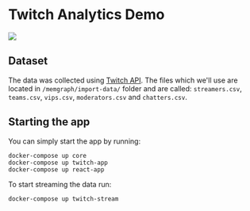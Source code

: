# Twitch Analytics Demo

![](https://github.com/memgraph/twitch-analytics-demo/blob/main/images/app_1.png)

## Dataset

The data was collected using [Twitch API](https://dev.twitch.tv/docs/api/). The files which we'll use are located in `/memgraph/import-data/` folder and are called: `streamers.csv`, `teams.csv`, `vips.csv`, `moderators.csv` and `chatters.csv`.

## Starting the app

You can simply start the app by running:

```
docker-compose up core
docker-compose up twitch-app
docker-compose up react-app
```

To start streaming the data run:

```
docker-compose up twitch-stream
```

